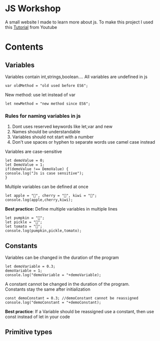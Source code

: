 # JS Workshop
A small website I made to learn more about js.
To make this project I used this [Tutorial] from Youtube
# Contents
## Variables
Variables contain int,strings,boolean....
All variables are undefined in js

    var oldMethod = "old used before ES6";  

New method: use let instead of var

    let newMethod = "new method since ES6";  

### Rules for naming variables in js

1. Dont uses reserved keywords like let,var and new
2. Names should be understandable
3. Variables should not start with a number
4. Don't use spaces or hyphen to separate words use camel case instead

Variables are case-sensitive


    let demoValue = 0;  
    let DemoValue = 1;  
    if(demoValue !== DemoValue) {  
    console.log("Js is case sensitive");  
    }  

Multiple variables can be defined at once

    let apple = "🍎", cherry = "🍒", kiwi = "🥝";  
    console.log(apple,cherry,kiwi);  

**Best practice:** Define multiple variables in multiple lines

    let pumpkin = "🎃";  
    let pickle = "🥒";  
    let tomato = "🍅";  
    console.log(pumpkin,pickle,tomato);  

## Constants
Variables can be changed in the duration of the program

    let demoVariable = 0.3;  
    demoVariable = 1;  
    console.log("demoVariable = "+demoVariable);  

A constant cannot be changed in the duration of the program.  
Constants stay the same after initialization

    const demoConstant = 0.3; //demoConstant cannot be reassigned  
    console.log("demoConstant = "+demoConstant); 

**Best practice**: If a Variable should be reassigned use a constant, then use const instead of let in your code
## Primitive types

[Tutorial]: https://youtu.be/W6NZfCO5SIk